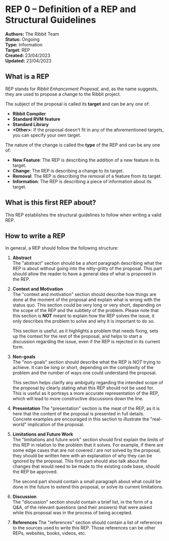 # REP 0 – Definition of a REP and Structural Guidelines

**Authors:** The Ribbit Team  
**Status:** Ongoing  
**Type:** Information  
**Target**: REP  
**Created:** 23/04/2023  
**Updated:** 23/04/2023

## What is a REP

REP stands for *Ribbit Enhancement Proposal*, and, as the name suggests, they are 
used to propose a change to the Ribbit project. 

The subject of the proposal is called its **target** and can be any one of:

- **Ribbit Compiler**
- **Standard RVM feature**
- **Standard Library**
- **\<Other\>**: If the proposal doesn't fit in any of the aforementioned targets, you can 
specify your own target.


The nature of the change is called the **type** of the REP and can be any one of:

- **New Feature**: The REP is describing the addition of a new feature in its target.
- **Change**: The REP is describing a change to its target.
- **Removal**: The REP is describing the removal of a feature from its target.
- **Information**: The REP is describing a piece of information about its target.


## What is this first REP about? 

This REP establishes the structural guidelines to follow when writing a valid REP.

## How to write a REP

In general, a REP should follow the following structure:

1. **Abstract**  
   The "abstract" section should be a *short* paragraph describing what the REP is about without
   going into the nitty-gritty of the proposal. This part should allow the reader to
   have a general idea of what is proposed in the REP.

2. **Context and Motivation**  
   The "context and motivation" section should describe how things are done 
   at the moment of the proposal and explain what is wrong with the status quo.
   This section could be very long or very short, depending on the scope of the 
   REP and the subtlety of the problem. Please note that this section is **NOT**
   meant to explain how the REP solves the issue, it only describes the problem
   to solve and why it is important to do so. 

   This section is useful, as it highlights a problem that needs fixing, sets up the
   context for the rest of the proposal, and helps to start a discussion regarding the
   issue, even if the REP is rejected in its current form. 

3. **Non-goals**  
   The "non-goals" section should describe what the REP is *NOT* trying to achieve.
   It can be long or short, depending on the complexity of the problem and
   the number of ways one could understand the proposal.

   This section helps clarify any ambiguity regarding the intended scope of the
   proposal by clearly stating what this REP should not be used for. This is useful
   as it portrays a more accurate representation of the REP, which will lead to
   more constructive discussions down the line.

4. **Presentation**
   The "presentation" section is the meat of the REP, as it is here that the content
   of the proposal is presented in full details. Concrete examples are encouraged in this section
   to illustrate the "real-world" implication of the proposal.

5. **Limitations and Future Work**  
   The "limitations and future work" section should first explain the limits of
   this REP in relation to the problem that it solves. For example, if there are
   some edge cases that are not covered / are not solved by the proposal, they
   should be written here with an explanation of why they can be ignored by the
   proposal. This first part should also talk about the changes that would need
   to be made to the existing code base, should the REP be approved.

   The second part should contain a small paragraph about what could be done
   in the future to extend this proposal, or solve its current limitations. 

6. **Discussion**  
   The "discussion" section should contain a brief list, in the form of a
   Q&A, of the relevant questions (and their answers) that were asked while this
   proposal was in the process of being accepted.

7. **References**
   The "references" section should contain a list of references to the sources
   used to write this REP.
   Those references can be other REPs, websites, books, videos, etc. 
